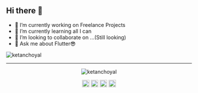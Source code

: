 ## Hi there 👋       

- 🔭 I’m currently working on Freelance Projects
- 🌱 I’m currently learning all I can
- 👯 I’m looking to collaborate on ...(Still looking)
- 💬 Ask me about Flutter😎
<p align="left"> <img src="https://komarev.com/ghpvc/?username=ketanchoyal" alt="ketanchoyal" /> </p>

---

<p align="left"><p align="center"> <img src="https://github-readme-stats.vercel.app/api?username=ketanchoyal&&show_icons=true&title_color=e74c3c&icon_color=8ac926&text_color=ecf0f1&bg_color=151515" alt="ketanchoyal" /> </p>

<p align="center">
<a href="https://twitter.com/ketanchoyal" target="blank"><img align="center" src="https://cdn.jsdelivr.net/npm/simple-icons@3.0.1/icons/twitter.svg" alt="ketanchoyal" height="20" width="20" /></a>
<a href="https://linkedin.com/in/ketanchoal" target="blank"><img align="center" src="https://cdn.jsdelivr.net/npm/simple-icons@3.0.1/icons/linkedin.svg" alt="ketanchoal" height="20" width="20" /></a>
<a href="https://fb.com/ketanchoyal" target="blank"><img align="center" src="https://cdn.jsdelivr.net/npm/simple-icons@3.0.1/icons/facebook.svg" alt="ketanchoyal" height="20" width="20" /></a>
<a href="https://instagram.com/ketanchoyal" target="blank"><img align="center" src="https://cdn.jsdelivr.net/npm/simple-icons@3.0.1/icons/instagram.svg" alt="ketanchoyal" height="20" width="20" /></a>
</p>
